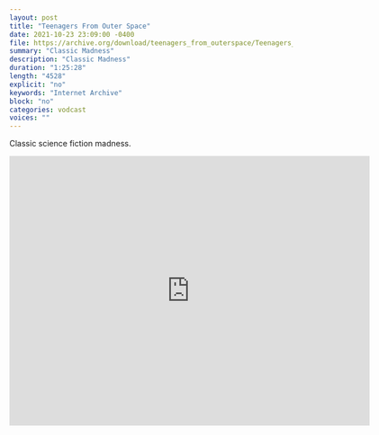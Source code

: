 ```yaml
---
layout: post
title: "Teenagers From Outer Space"
date: 2021-10-23 23:09:00 -0400
file: https://archive.org/download/teenagers_from_outerspace/Teenagers_from_Outer_Space_512kb.mp4
summary: "Classic Madness"
description: "Classic Madness"
duration: "1:25:28"
length: "4528"
explicit: "no" 
keywords: "Internet Archive"
block: "no" 
categories: vodcast
voices: ""
---
```


Classic science fiction madness.

<iframe src="https://archive.org/embed/teenagers_from_outerspace" width="640" height="480" frameborder="0" webkitallowfullscreen="true" mozallowfullscreen="true" allowfullscreen></iframe>





















